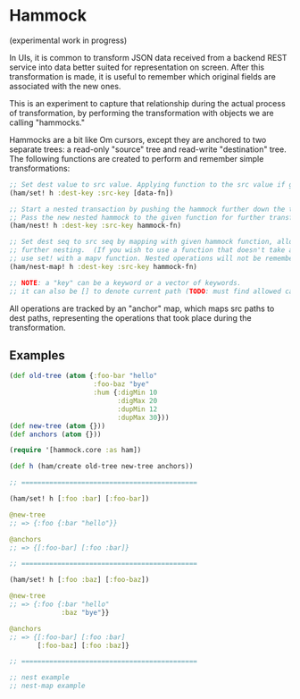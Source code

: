 # Hammock

(experimental work in progress)

In UIs, it is common to transform JSON data received from a backend REST
service into data better suited for representation on screen.  After this
transformation is made, it is useful to remember which original fields are
associated with the new ones.

This is an experiment to capture that relationship during the actual process of
transformation, by performing the transformation with objects we are calling
"hammocks."

Hammocks are a bit like Om cursors, except they are anchored to two separate
trees: a read-only "source" tree and read-write "destination" tree. The
following functions are created to perform and remember simple transformations:

```clj
;; Set dest value to src value. Applying function to the src value if given.
(ham/set! h :dest-key :src-key [data-fn])

;; Start a nested transaction by pushing the hammock further down the trees.
;; Pass the new nested hammock to the given function for further transforming.
(ham/nest! h :dest-key :src-key hammock-fn)

;; Set dest seq to src seq by mapping with given hammock function, allowing for
;; further nesting.  (If you wish to use a function that doesn't take a hammock,
;; use set! with a mapv function. Nested operations will not be remembered though)
(ham/nest-map! h :dest-key :src-key hammock-fn)

;; NOTE: a "key" can be a keyword or a vector of keywords.
;; it can also be [] to denote current path (TODO: must find allowed cases)
```

All operations are tracked by an "anchor" map, which maps src paths to dest
paths, representing the operations that took place during the transformation.

## Examples

```clj
(def old-tree (atom {:foo-bar "hello"
                     :foo-baz "bye"
                     :hum {:digMin 10
                           :digMax 20
                           :dupMin 12
                           :dupMax 30}))
(def new-tree (atom {}))
(def anchors (atom {}))

(require '[hammock.core :as ham])

(def h (ham/create old-tree new-tree anchors))

;; ============================================

(ham/set! h [:foo :bar] [:foo-bar])

@new-tree
;; => {:foo {:bar "hello"}}

@anchors
;; => {[:foo-bar] [:foo :bar]}

;; ============================================

(ham/set! h [:foo :baz] [:foo-baz])

@new-tree
;; => {:foo {:bar "hello"
             :baz "bye"}}

@anchors
;; => {[:foo-bar] [:foo :bar]
       [:foo-baz] [:foo :baz]}

;; ============================================

;; nest example
;; nest-map example
```

